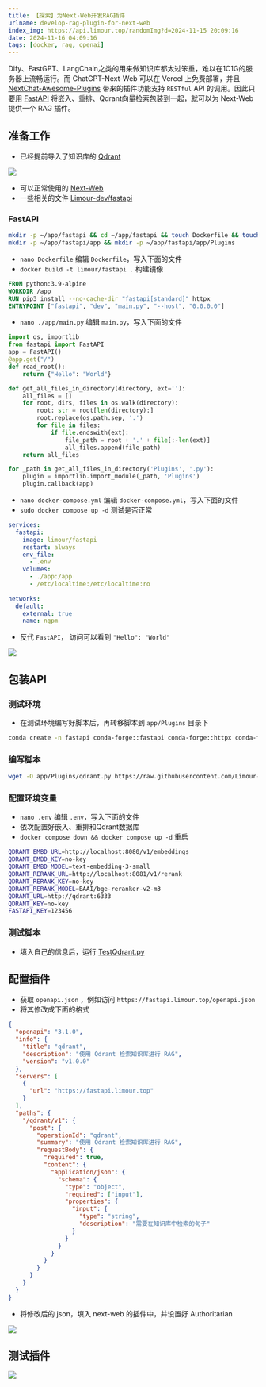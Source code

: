 ```yaml
---
title: 【探索】为Next-Web开发RAG插件
urlname: develop-rag-plugin-for-next-web
index_img: https://api.limour.top/randomImg?d=2024-11-15 20:09:16
date: 2024-11-16 04:09:16
tags: [docker, rag, openai]
---
```

Dify、FastGPT、LangChain之类的用来做知识库都太过笨重，难以在1C1G的服务器上流畅运行。而 ChatGPT-Next-Web 可以在 Vercel 上免费部署，并且 [NextChat-Awesome-Plugins](https://github.com/ChatGPTNextWeb/NextChat-Awesome-Plugins) 带来的插件功能支持 `RESTful` API 的调用。因此只要用 [FastAPI](https://github.com/fastapi/fastapi) 将嵌入、重排、Qdrant向量检索包装到一起，就可以为 Next-Web 提供一个 RAG 插件。
## 准备工作
+ 已经提前导入了知识库的 [Qdrant](./using-qdrant-for-vector-retrieval) 

![](https://img.limour.top/2024/11/16/6737ad80213d2.webp)

+ 可以正常使用的 [Next-Web](./Aggregating-Azure-and-OpenAI-APIs-with-OneAPI)
+ 一些相关的文件 [Limour-dev/fastapi](https://github.com/Limour-dev/fastapi)
### FastAPI
```bash
mkdir -p ~/app/fastapi && cd ~/app/fastapi && touch Dockerfile && touch docker-compose.yml && touch .env
mkdir -p ~/app/fastapi/app && mkdir -p ~/app/fastapi/app/Plugins
```
+ `nano Dockerfile` 编辑 `Dockerfile`，写入下面的文件
+ `docker build -t limour/fastapi .` 构建镜像
```Dockerfile
FROM python:3.9-alpine
WORKDIR /app
RUN pip3 install --no-cache-dir "fastapi[standard]" httpx
ENTRYPOINT ["fastapi", "dev", "main.py", "--host", "0.0.0.0"]
```
+ `nano ./app/main.py` 编辑 `main.py`，写入下面的文件
```python
import os, importlib
from fastapi import FastAPI
app = FastAPI()
@app.get("/")
def read_root():
    return {"Hello": "World"}

def get_all_files_in_directory(directory, ext=''):
    all_files = []
    for root, dirs, files in os.walk(directory):
        root: str = root[len(directory):]
        root.replace(os.path.sep, '.')
        for file in files:
            if file.endswith(ext):
                file_path = root + '.' + file[:-len(ext)]
                all_files.append(file_path)
    return all_files

for _path in get_all_files_in_directory('Plugins', '.py'):
    plugin = importlib.import_module(_path, 'Plugins')
    plugin.callback(app)
```
+ `nano docker-compose.yml` 编辑 `docker-compose.yml`，写入下面的文件
+ `sudo docker compose up -d` 测试是否正常
```yml
services:
  fastapi:
    image: limour/fastapi
    restart: always
    env_file:
      - .env
    volumes:
      - ./app:/app
      - /etc/localtime:/etc/localtime:ro
 
networks:
  default:
    external: true
    name: ngpm
```
+ 反代 `FastAPI`， 访问可以看到 `"Hello": "World"`

![](https://img.limour.top/2024/11/16/6737b54c2a573.webp)
## 包装API
### 测试环境
+ 在测试环境编写好脚本后，再转移脚本到 `app/Plugins` 目录下
```bash
conda create -n fastapi conda-forge::fastapi conda-forge::httpx conda-forge::python==3.9
```
### 编写脚本
```bash
wget -O app/Plugins/qdrant.py https://raw.githubusercontent.com/Limour-dev/fastapi/refs/heads/main/Plugins/qdrant.py
```
### 配置环境变量
+ `nano .env` 编辑 `.env`，写入下面的文件
+ 依次配置好嵌入、重排和Qdrant数据库
+ `docker compose down && docker compose up -d` 重启
```bash
QDRANT_EMBD_URL=http://localhost:8080/v1/embeddings
QDRANT_EMBD_KEY=no-key
QDRANT_EMBD_MODEL=text-embedding-3-small
QDRANT_RERANK_URL=http://localhost:8081/v1/rerank
QDRANT_RERANK_KEY=no-key
QDRANT_RERANK_MODEL=BAAI/bge-reranker-v2-m3
QDRANT_URL=http://qdrant:6333
QDRANT_KEY=no-key
FASTAPI_KEY=123456
```
### 测试脚本
+ 填入自己的信息后，运行 [TestQdrant.py](https://github.com/Limour-dev/fastapi/blob/main/TestQdrant.py)
## 配置插件
+ 获取 `openapi.json` ，例如访问 `https://fastapi.limour.top/openapi.json`
+ 将其修改成下面的格式
```json
{
  "openapi": "3.1.0",
  "info": {
    "title": "qdrant",
    "description": "使用 Qdrant 检索知识库进行 RAG",
    "version": "v1.0.0"
  },
  "servers": [
    {
      "url": "https://fastapi.limour.top"
    }
  ],
  "paths": {
    "/qdrant/v1": {
      "post": {
        "operationId": "qdrant",
        "summary": "使用 Qdrant 检索知识库进行 RAG",
        "requestBody": {
          "required": true,
          "content": {
            "application/json": {
              "schema": {
                "type": "object",
                "required": ["input"],
                "properties": {
                  "input": {
                    "type": "string",
                    "description": "需要在知识库中检索的句子"
                  }
                }
              }
            }
          }
        }
      }
    }
  }
}
```
+ 将修改后的 json，填入 next-web 的插件中，并设置好 Authoritarian

![](https://img.limour.top/2024/11/16/67384ce3a26aa.webp)
## 测试插件

![](https://img.limour.top/2024/11/16/67384c8ff29e6.webp)